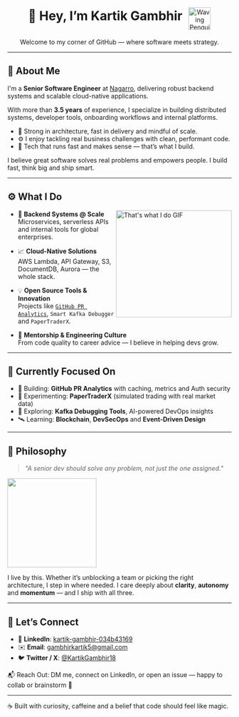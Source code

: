 <div align="center">
  <h1 style="display: inline-block; margin-right: 10px;">
    👋 Hey, I’m Kartik Gambhir
  </h1>
  <img src="https://media2.giphy.com/media/v1.Y2lkPTc5MGI3NjExc3lpemZ4b3RpanlweG1pYm5va3pvdWl0MGIzZGpiMTc4YjhuY295eSZlcD12MV9pbnRlcm5hbF9naWZfYnlfaWQmY3Q9Zw/Cmr1OMJ2FN0B2/giphy.gif" width="50" alt="Waving Penguin GIF" style="vertical-align: middle;" />
</div>

<p align="center">
  Welcome to my corner of GitHub — where software meets strategy.
</p>

<hr />

<h2>
  💼 About Me
</h2>

I'm a **Senior Software Engineer** at [Nagarro](https://www.nagarro.com/), delivering robust backend systems and scalable cloud-native applications.

With more than **3.5 years** of experience, I specialize in building distributed systems, developer tools, onboarding workflows and internal platforms.

- 🧠 Strong in architecture, fast in delivery and mindful of scale.  
- ⚙️ I enjoy tackling real business challenges with clean, performant code.  
- 🚀 Tech that runs fast and makes sense — that’s what I build.

I believe great software solves real problems and empowers people. I build fast, think big and ship smart.

---

<h2>
  ⚙️ What I Do
</h2>

<img src="https://media4.giphy.com/media/v1.Y2lkPTc5MGI3NjExem5uZmtkbXd5N3U2dmJ0dDNjbWdxNDZ5M2t5aXg3djR0eWVoZWxxZiZlcD12MV9pbnRlcm5hbF9naWZfYnlfaWQmY3Q9Zw/dsHZLWYu5SC6k/giphy.gif" align="right" width="260" height="240" alt="That's what I do GIF" />

- 🔁 **Backend Systems @ Scale**  
  Microservices, serverless APIs and internal tools for global enterprises.

- 📈 **Cloud-Native Solutions**  
  AWS Lambda, API Gateway, S3, DocumentDB, Aurora — the whole stack.

- 💡 **Open Source Tools & Innovation**  
  Projects like [`GitHub PR Analytics`](https://github.com/whokartikgambhir/github-pr-analytics), `Smart Kafka Debugger` and `PaperTraderX`.

- 🤖 **Mentorship & Engineering Culture**  
  From code quality to career advice — I believe in helping devs grow.

---

## 🧠 Currently Focused On

- 🔨 Building: **GitHub PR Analytics** with caching, metrics and Auth security  
- 📱 Experimenting: **PaperTraderX** (simulated trading with real market data)  
- 🧰 Exploring: **Kafka Debugging Tools**, AI-powered DevOps insights  
- 🛰️ Learning: **Blockchain**, **DevSecOps** and **Event-Driven Design**

---

## 🧭 Philosophy

> *"A senior dev should solve any problem, not just the one assigned."*

<img class="media_gif__MBeQG" style="aspect-ratio:350/268" src="https://i.giphy.com/eMu0803X2zkWY.webp" alt="" width="200">

I live by this. Whether it’s unblocking a team or picking the right architecture, I step in where needed. I care deeply about **clarity**, **autonomy** and **momentum** — and I ship with all three.

---

## 🔗 Let’s Connect

- 🔗 **LinkedIn**: [kartik-gambhir-034b43169](https://www.linkedin.com/in/kartik-gambhir-034b43169/)
- ✉️ **Email**: [gambhirkartik5@gmail.com](mailto:gambhirkartik5@gmail.com)
- 🐦 **Twitter / X**: [@KartikGambhir18](https://x.com/KartikGambhir18)

📬 Reach Out: DM me, connect on LinkedIn, or open an issue — happy to collab or brainstorm 🚀

---

☕ Built with curiosity, caffeine and a belief that code should feel like magic.
